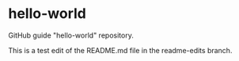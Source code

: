 # hello-world
GitHub guide "hello-world" repository.

This is a test edit of the README.md file in the readme-edits branch.
